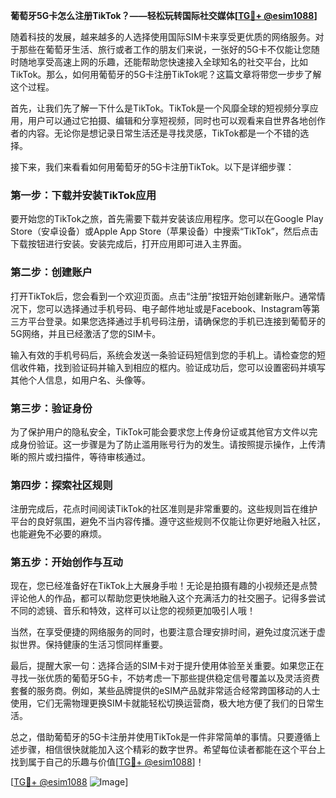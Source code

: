 **葡萄牙5G卡怎么注册TikTok？——轻松玩转国际社交媒体[[TG💪+ @esim1088](https://t.me/s/esim1088)]**

随着科技的发展，越来越多的人选择使用国际SIM卡来享受更优质的网络服务。对于那些在葡萄牙生活、旅行或者工作的朋友们来说，一张好的5G卡不仅能让您随时随地享受高速上网的乐趣，还能帮助您快速接入全球知名的社交平台，比如TikTok。那么，如何用葡萄牙的5G卡注册TikTok呢？这篇文章将带您一步步了解这个过程。

首先，让我们先了解一下什么是TikTok。TikTok是一个风靡全球的短视频分享应用，用户可以通过它拍摄、编辑和分享短视频，同时也可以观看来自世界各地创作者的内容。无论你是想记录日常生活还是寻找灵感，TikTok都是一个不错的选择。

接下来，我们来看看如何用葡萄牙的5G卡注册TikTok。以下是详细步骤：

### **第一步：下载并安装TikTok应用**
要开始您的TikTok之旅，首先需要下载并安装该应用程序。您可以在Google Play Store（安卓设备）或Apple App Store（苹果设备）中搜索“TikTok”，然后点击下载按钮进行安装。安装完成后，打开应用即可进入主界面。

### **第二步：创建账户**
打开TikTok后，您会看到一个欢迎页面。点击“注册”按钮开始创建新账户。通常情况下，您可以选择通过手机号码、电子邮件地址或是Facebook、Instagram等第三方平台登录。如果您选择通过手机号码注册，请确保您的手机已连接到葡萄牙的5G网络，并且已经激活了您的SIM卡。

输入有效的手机号码后，系统会发送一条验证码短信到您的手机上。请检查您的短信收件箱，找到验证码并输入到相应的框内。验证成功后，您可以设置密码并填写其他个人信息，如用户名、头像等。

### **第三步：验证身份**
为了保护用户的隐私安全，TikTok可能会要求您上传身份证或其他官方文件以完成身份验证。这一步骤是为了防止滥用账号行为的发生。请按照提示操作，上传清晰的照片或扫描件，等待审核通过。

### **第四步：探索社区规则**
注册完成后，花点时间阅读TikTok的社区准则是非常重要的。这些规则旨在维护平台的良好氛围，避免不当内容传播。遵守这些规则不仅能让你更好地融入社区，也能避免不必要的麻烦。

### **第五步：开始创作与互动**
现在，您已经准备好在TikTok上大展身手啦！无论是拍摄有趣的小视频还是点赞评论他人的作品，都可以帮助您更快地融入这个充满活力的社交圈子。记得多尝试不同的滤镜、音乐和特效，这样可以让您的视频更加吸引人哦！

当然，在享受便捷的网络服务的同时，也要注意合理安排时间，避免过度沉迷于虚拟世界。保持健康的生活习惯同样重要。

最后，提醒大家一句：选择合适的SIM卡对于提升使用体验至关重要。如果您正在寻找一张优质的葡萄牙5G卡，不妨考虑一下那些提供稳定信号覆盖以及灵活资费套餐的服务商。例如，某些品牌提供的eSIM产品就非常适合经常跨国移动的人士使用，它们无需物理更换SIM卡就能轻松切换运营商，极大地方便了我们的日常生活。

总之，借助葡萄牙的5G卡注册并使用TikTok是一件非常简单的事情。只要遵循上述步骤，相信很快就能加入这个精彩的数字世界。希望每位读者都能在这个平台上找到属于自己的乐趣与价值[[TG💪+ @esim1088](https://t.me/s/esim1088)]！

[[TG💪+ @esim1088](https://t.me/s/esim1088) ![Image](https://i.postimg.cc/4NQfJmqS/Snipaste-2025-05-13-00-14-12.png)]